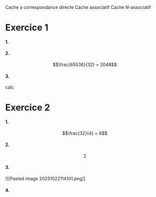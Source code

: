 Cache  a correspondance directe
Cache associatif
Cache $N$-associatif
# Exercice 1
#### 1.
#### 2.
$$\frac{65536}{32} = 2048$$
#### 3.
calc

# Exercice 2
#### 1.
$$\frac{32}{4} = 8$$
#### 2.
$$2$$
#### 3.
![[Pasted image 20251022114101.png]]

#### 4.